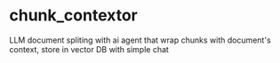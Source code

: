 # chunk_contextor
LLM document spliting with ai agent that wrap chunks with document's context, store in vector DB with simple chat
